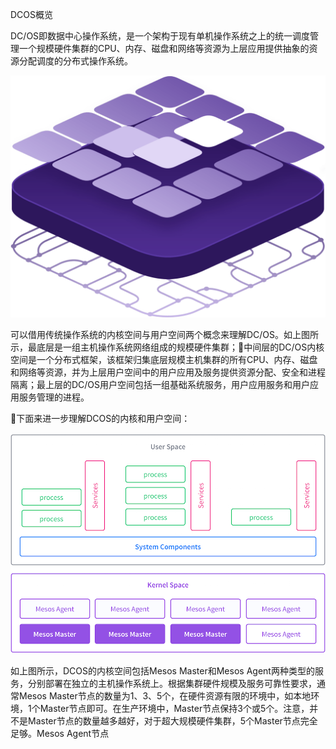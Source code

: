 DCOS概览

DC\/OS即数据中心操作系统，是一个架构于现有单机操作系统之上的统一调度管理一个规模硬件集群的CPU、内存、磁盘和网络等资源为上层应用提供抽象的资源分配调度的分布式操作系统。



![](/assets/dcos_overview.png)

可以借用传统操作系统的内核空间与用户空间两个概念来理解DC\/OS。如上图所示，最底层是一组主机操作系统网络组成的规模硬件集群；中间层的DC\/OS内核空间是一个分布式框架，该框架归集底层规模主机集群的所有CPU、内存、磁盘和网络等资源，并为上层用户空间中的用户应用及服务提供资源分配、安全和进程隔离；最上层的DC\/OS用户空间包括一组基础系统服务，用户应用服务和用户应用服务管理的进程。

下面来进一步理解DCOS的内核和用户空间：

![](/assets/dcos-architecture-100000ft.png)

如上图所示，DCOS的内核空间包括Mesos Master和Mesos Agent两种类型的服务，分别部署在独立的主机操作系统上。根据集群硬件规模及服务可靠性要求，通常Mesos Master节点的数量为1、3、5个，在硬件资源有限的环境中，如本地环境，1个Master节点即可。在生产环境中，Master节点保持3个或5个。注意，并不是Master节点的数量越多越好，对于超大规模硬件集群，5个Master节点完全足够。Mesos Agent节点

